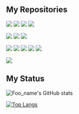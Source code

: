 ## My Repositories

<p align="left">
<a href="https://github.com/0-s0g0/MyPortfolio_Next"><img src="https://img.shields.io/badge/HP-PORTFOLIO-red"/></a>
<a href="https://github.com/0-s0g0/tsunaguHP"><img src="https://img.shields.io/badge/HP-TSUNAGU-red"/></a>
<a href="https://github.com/Yiwashi/kitaQdenkiHP"><img src="https://img.shields.io/badge/HP-kitaQdenki-red"/></a>
<a href="https://github.com/StepByCode/HP"><img src="https://img.shields.io/badge/HP-StepByCode-red"/></a>
</p>
<p align="left">
<a href="https://github.com/0-s0g0/Atcoder"><img src="https://img.shields.io/badge/Study-AtCoder-green"/></a>
<a href="https://github.com/0-s0g0/studyforRuby"><img src="https://img.shields.io/badge/Study-Ruby-green"/></a>
<a href="https://github.com/0-s0g0/StudyForNext"><img src="https://img.shields.io/badge/Study-Next-green"/></a>
</p>
</p>
<p align="left">
<a href="https://https://github.com/0-s0g0/tamalog"><img src="https://img.shields.io/badge/App-たまlog-orange"/></a>
<a href="https://https://github.com/0-s0g0/thankyou-app"><img src="https://img.shields.io/badge/App-ThanksLink-orange"/></a>
<a href="https://github.com/jangwoung/GAKUSAI-AnkyloCup"><img src="https://img.shields.io/badge/App-市か区-orange"/></a>
<a href="https://github.com/0-s0g0/DopingRamune"><img src="https://img.shields.io/badge/App-DreamShare-orange"/></a>
<a href="https://github.com/0-s0g0/TEKUTEKU"><img src="https://img.shields.io/badge/App-TEKUTEKU-green"/></a>
</p>
<p align="left">
<a href="https://https://github.com/0-s0g0/tamalog"><img src="https://img.shields.io/badge/App-たまlog-blue"/></a>
</p>

## My Status
![Foo_name's GitHub stats](https://github-readme-stats.vercel.app/api?username=0-s0g0&show_icons=true&theme=vue-right)

[![Top Langs](https://github-readme-stats.vercel.app/api/top-langs/?username=0-s0g0&layout=compact&theme=vue-right)](https://github.com/anuraghazra/github-readme-stats)

<!--[![trophy](https://github-profile-trophy.vercel.app/?username=0-s0g0&theme=discord)](https://github.com/ryo-ma/github-profile-trophy)-->



